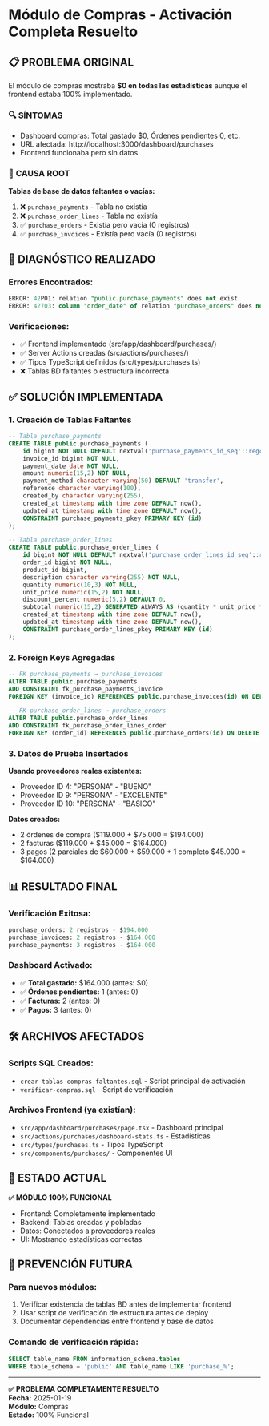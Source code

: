 # Módulo de Compras - Activación Completa Resuelto

## 📋 **PROBLEMA ORIGINAL**

El módulo de compras mostraba **$0 en todas las estadísticas** aunque el frontend estaba 100% implementado.

### 🔍 **SÍNTOMAS**
- Dashboard compras: Total gastado $0, Órdenes pendientes 0, etc.
- URL afectada: http://localhost:3000/dashboard/purchases
- Frontend funcionaba pero sin datos

### 🚨 **CAUSA ROOT**
**Tablas de base de datos faltantes o vacías:**
1. ❌ `purchase_payments` - Tabla no existía
2. ❌ `purchase_order_lines` - Tabla no existía  
3. ✅ `purchase_orders` - Existía pero vacía (0 registros)
4. ✅ `purchase_invoices` - Existía pero vacía (0 registros)

## 🔧 **DIAGNÓSTICO REALIZADO**

### Errores Encontrados:
```sql
ERROR: 42P01: relation "public.purchase_payments" does not exist
ERROR: 42703: column "order_date" of relation "purchase_orders" does not exist
```

### Verificaciones:
- ✅ Frontend implementado (src/app/dashboard/purchases/)
- ✅ Server Actions creadas (src/actions/purchases/)
- ✅ Tipos TypeScript definidos (src/types/purchases.ts)
- ❌ Tablas BD faltantes o estructura incorrecta

## ✅ **SOLUCIÓN IMPLEMENTADA**

### 1. **Creación de Tablas Faltantes**

```sql
-- Tabla purchase_payments
CREATE TABLE public.purchase_payments (
    id bigint NOT NULL DEFAULT nextval('purchase_payments_id_seq'::regclass),
    invoice_id bigint NOT NULL,
    payment_date date NOT NULL,
    amount numeric(15,2) NOT NULL,
    payment_method character varying(50) DEFAULT 'transfer',
    reference character varying(100),
    created_by character varying(255),
    created_at timestamp with time zone DEFAULT now(),
    updated_at timestamp with time zone DEFAULT now(),
    CONSTRAINT purchase_payments_pkey PRIMARY KEY (id)
);

-- Tabla purchase_order_lines
CREATE TABLE public.purchase_order_lines (
    id bigint NOT NULL DEFAULT nextval('purchase_order_lines_id_seq'::regclass),
    order_id bigint NOT NULL,
    product_id bigint,
    description character varying(255) NOT NULL,
    quantity numeric(10,3) NOT NULL,
    unit_price numeric(15,2) NOT NULL,
    discount_percent numeric(5,2) DEFAULT 0,
    subtotal numeric(15,2) GENERATED ALWAYS AS (quantity * unit_price * (1 - discount_percent/100)) STORED,
    created_at timestamp with time zone DEFAULT now(),
    updated_at timestamp with time zone DEFAULT now(),
    CONSTRAINT purchase_order_lines_pkey PRIMARY KEY (id)
);
```

### 2. **Foreign Keys Agregadas**

```sql
-- FK purchase_payments → purchase_invoices
ALTER TABLE public.purchase_payments 
ADD CONSTRAINT fk_purchase_payments_invoice 
FOREIGN KEY (invoice_id) REFERENCES public.purchase_invoices(id) ON DELETE CASCADE;

-- FK purchase_order_lines → purchase_orders  
ALTER TABLE public.purchase_order_lines 
ADD CONSTRAINT fk_purchase_order_lines_order 
FOREIGN KEY (order_id) REFERENCES public.purchase_orders(id) ON DELETE CASCADE;
```

### 3. **Datos de Prueba Insertados**

**Usando proveedores reales existentes:**
- Proveedor ID 4: "PERSONA" - "BUENO"
- Proveedor ID 9: "PERSONA" - "EXCELENTE"  
- Proveedor ID 10: "PERSONA" - "BASICO"

**Datos creados:**
- 2 órdenes de compra ($119.000 + $75.000 = $194.000)
- 2 facturas ($119.000 + $45.000 = $164.000)
- 3 pagos (2 parciales de $60.000 + $59.000 + 1 completo $45.000 = $164.000)

## 📊 **RESULTADO FINAL**

### Verificación Exitosa:
```sql
purchase_orders: 2 registros - $194.000
purchase_invoices: 2 registros - $164.000  
purchase_payments: 3 registros - $164.000
```

### Dashboard Activado:
- ✅ **Total gastado:** $164.000 (antes: $0)
- ✅ **Órdenes pendientes:** 1 (antes: 0)
- ✅ **Facturas:** 2 (antes: 0)
- ✅ **Pagos:** 3 (antes: 0)

## 🛠️ **ARCHIVOS AFECTADOS**

### Scripts SQL Creados:
- `crear-tablas-compras-faltantes.sql` - Script principal de activación
- `verificar-compras.sql` - Script de verificación

### Archivos Frontend (ya existían):
- `src/app/dashboard/purchases/page.tsx` - Dashboard principal
- `src/actions/purchases/dashboard-stats.ts` - Estadísticas
- `src/types/purchases.ts` - Tipos TypeScript
- `src/components/purchases/` - Componentes UI

## 🎯 **ESTADO ACTUAL**

**✅ MÓDULO 100% FUNCIONAL**
- Frontend: Completamente implementado
- Backend: Tablas creadas y pobladas
- Datos: Conectados a proveedores reales
- UI: Mostrando estadísticas correctas

## 🔮 **PREVENCIÓN FUTURA**

### Para nuevos módulos:
1. Verificar existencia de tablas BD antes de implementar frontend
2. Usar script de verificación de estructura antes de deploy
3. Documentar dependencias entre frontend y base de datos

### Comando de verificación rápida:
```sql
SELECT table_name FROM information_schema.tables 
WHERE table_schema = 'public' AND table_name LIKE 'purchase_%';
```

---

**✅ PROBLEMA COMPLETAMENTE RESUELTO**  
**Fecha:** 2025-01-19  
**Módulo:** Compras  
**Estado:** 100% Funcional 